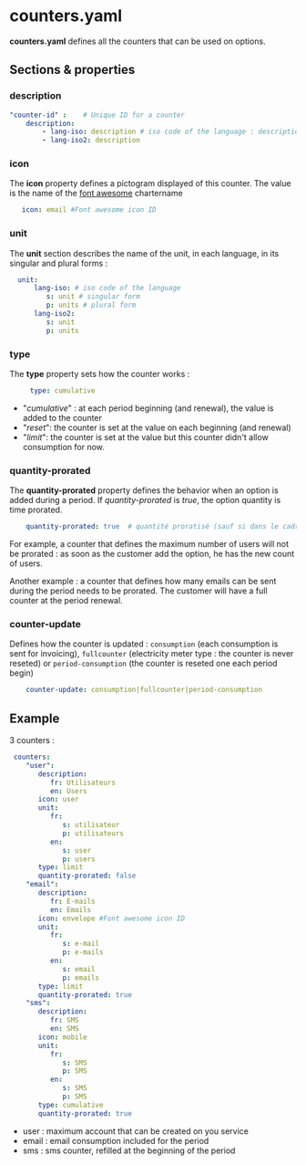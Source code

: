 # counters.yaml

**counters.yaml** defines all the counters that can be used on options.

## Sections & properties

### description

```yaml
"counter-id" :    # Unique ID for a counter
    description:
        - lang-iso: description # iso code of the language : description
        - lang-iso2: description
```

### icon

The **icon** property defines a pictogram displayed of this counter. The value is the name of the [font awesome](http://fontawesome.io/icons/) chartername

```yaml
   icon: email #Font awesome icon ID
```

### unit

The **unit** section describes the name of the unit, in each language, in its singular and plural forms :

```yaml
  unit:
      lang-iso: # iso code of the language
         s: unit # singular form
         p: units # plural form
      lang-iso2:
         s: unit
         p: units
```

### type

The **type** property sets how the counter works :

```yaml
     type: cumulative
```

- "*cumulative*" : at each period beginning (and renewal), the value is added to the counter
- "*reset*": the counter is set at the value on each beginning (and renewal)
- "*limit*": the counter is set at the value but this counter didn't allow consumption for now.

### quantity-prorated

The **quantity-prorated** property defines the behavior when an option is added during a period. If *quantity-prorated* is *true*, the option quantity is time prorated.

```yaml
    quantity-prorated: true  # quantité proratisé (sauf si dans le cadre d'un oneshot)
```

For example, a counter that defines the maximum number of users will not be prorated : as soon as the customer add the option, he has the new count of users.

Another example : a counter that defines how many emails can be sent during the period needs to be prorated. The customer will have a full counter at the period renewal.

### counter-update

Defines how the counter is updated : `consumption` (each consumption is sent for invoicing), `fullcounter` (electricity meter type : the counter is never reseted) or `period-consumption` (the counter is reseted one each period begin)

```yaml
    counter-update: consumption|fullcounter|period-consumption
```

## Example

3 counters :

```yaml
 counters:
    "user":
       description:
          fr: Utilisateurs
          en: Users
       icon: user
       unit:
          fr:
             s: utilisateur
             p: utilisateurs
          en:
             s: user
             p: users
       type: limit
       quantity-prorated: false
    "email":
       description:
          fr: E-mails
          en: Emails
       icon: envelope #Font awesome icon ID
       unit:
          fr:
             s: e-mail
             p: e-mails
          en:
             s: email
             p: emails
       type: limit
       quantity-prorated: true
    "sms":
       description:
          fr: SMS
          en: SMS
       icon: mobile
       unit:
          fr:
             s: SMS
             p: SMS
          en:
             s: SMS
             p: SMS
       type: cumulative
       quantity-prorated: true
```

- user : maximum account that can be created on you service
- email : email consumption included for the period
- sms : sms counter, refilled at the beginning of the period
